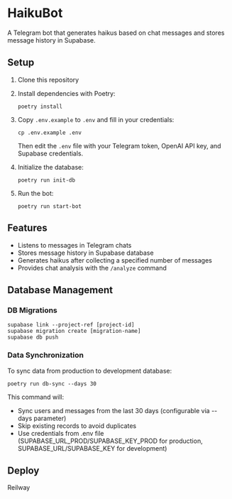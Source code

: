 # HaikuBot

A Telegram bot that generates haikus based on chat messages and stores message history in Supabase.

## Setup

1. Clone this repository
2. Install dependencies with Poetry:
   ```
   poetry install
   ```
3. Copy `.env.example` to `.env` and fill in your credentials:
   ```
   cp .env.example .env
   ```
   Then edit the `.env` file with your Telegram token, OpenAI API key, and Supabase credentials.

4. Initialize the database:
   ```
   poetry run init-db
   ```

5. Run the bot:
   ```
   poetry run start-bot
   ```

## Features

- Listens to messages in Telegram chats
- Stores message history in Supabase database
- Generates haikus after collecting a specified number of messages
- Provides chat analysis with the `/analyze` command

## Database Management

### DB Migrations
```
supabase link --project-ref [project-id]
supabase migration create [migration-name]
supabase db push
```

### Data Synchronization
To sync data from production to development database:
```
poetry run db-sync --days 30
```
This command will:
- Sync users and messages from the last 30 days (configurable via --days parameter)
- Skip existing records to avoid duplicates
- Use credentials from .env file (SUPABASE_URL_PROD/SUPABASE_KEY_PROD for production, SUPABASE_URL/SUPABASE_KEY for development)

## Deploy
Reilway
